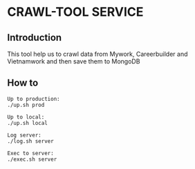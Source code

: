 # CRAWL-TOOL SERVICE

## Introduction

This tool help us to crawl data from Mywork, Careerbuilder and Vietnamwork and then save them to MongoDB



## How to

```
Up to production:
./up.sh prod

Up to local:
./up.sh local

Log server:
./log.sh server

Exec to server:
./exec.sh server
```
